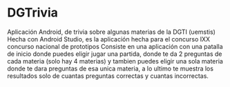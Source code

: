 # DGTrivia
Aplicación Android, de trivia sobre algunas materias de la DGTI (uemstis)
Hecha con Android Studio, es la aplicación hecha para el concurso IXX concurso nacional de prototipos
Consiste en una aplicación con una patalla de inicio donde puedes eligir jugar una partida,
donde te da 2 preguntas de cada materia (solo hay 4 materias)
y tambien puedes eligir una sola materia donde te dara preguntas de esa unica materia, a lo ultimo te muestra los resultados
solo de cuantas preguntas correctas y cuantas incorrectas.
